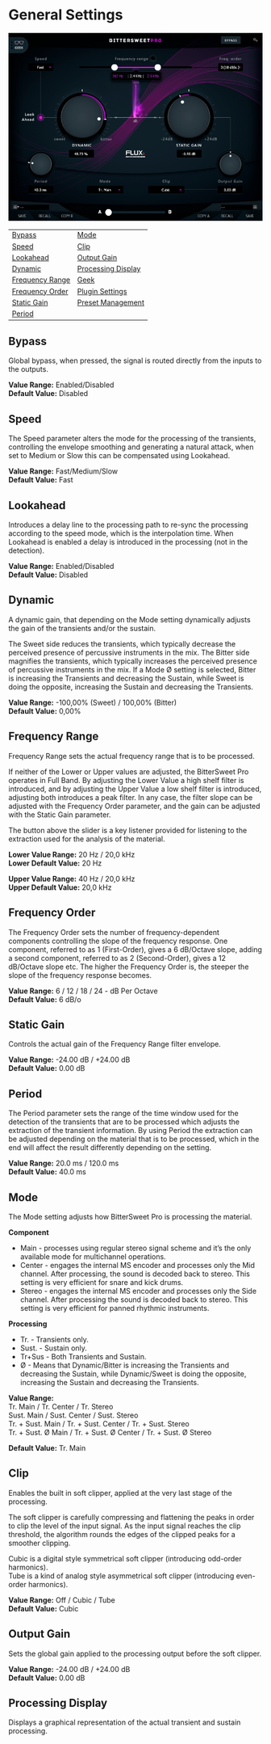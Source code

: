 # General Settings

![](../include/bittersweet-pro.jpg)

|                                       |                                               |
|           ---                         |                       ---                     |
|   [Bypass](#bypass)                   |    [Mode](#mode)                              |
|   [Speed](#speed)                     |    [Clip](#clip)                              |
|   [Lookahead](#lookahead)             |    [Output Gain](#output-gain)                |
|   [Dynamic](#dynamic)                 |    [Processing Display](#graph)               |
|   [Frequency Range](#freqency-range)  |    [Geek](#geek)                              |
|   [Frequency Order](#freqency-order)  |    [Plugin Settings](#plugin-settings)        |
|   [Static Gain](#static-gain)         |    [Preset Management](#preset-management)    |
|   [Period](#period)                   |                                               |

## Bypass

Global bypass, when pressed, the signal is routed directly from the inputs to the outputs.  

**Value Range:** Enabled/Disabled  
**Default Value:** Disabled  


## Speed

The Speed parameter alters the mode for the processing of the transients, controlling the envelope smoothing and generating a natural attack, when set to Medium or Slow this can be compensated using Lookahead.  

**Value Range:** Fast/Medium/Slow  
**Default Value:** Fast  


## Lookahead

Introduces a delay line to the processing path to re-sync the processing according to the speed mode, which is the interpolation time. When Lookahead is enabled a delay is introduced in the processing (not in the detection).  

**Value Range:** Enabled/Disabled  
**Default Value:** Disabled  

## Dynamic

A dynamic gain, that depending on the Mode setting dynamically adjusts the gain of the transients and/or the sustain.  

The Sweet side reduces the transients, which typically decrease the perceived presence of percussive instruments in the mix. The Bitter side magnifies the transients, which typically increases the perceived presence of percussive instruments in the mix. If a Mode Ø setting is selected, Bitter is increasing the Transients and decreasing the Sustain, while Sweet is doing the opposite, increasing the Sustain and decreasing the Transients.  

**Value Range:** -100,00% (Sweet) / 100,00% (Bitter)  
**Default Value:** 0,00%  

## Frequency Range

Frequency Range sets the actual frequency range that is to be processed.  

If neither of the Lower or Upper values are adjusted, the BitterSweet Pro operates in Full Band. By adjusting the Lower Value a high shelf filter is introduced, and by adjusting the Upper Value a low shelf filter is introduced, adjusting both introduces a peak filter. In any case, the filter slope can be adjusted with the Frequency Order parameter, and the gain can be adjusted with the Static Gain parameter.  

The button above the slider is a key listener provided for listening to the extraction used for the analysis of the material.  

**Lower Value Range:** 20 Hz / 20,0 kHz  
**Lower Default Value:** 20 Hz  

**Upper Value Range:** 40 Hz / 20,0 kHz  
**Upper Default Value:** 20,0 kHz  

## Frequency Order

The Frequency Order sets the number of frequency-dependent components controlling the slope of the frequency response. One component, referred to as 1 (First-Order), gives a 6 dB/Octave slope, adding a second component, referred to as 2 (Second-Order), gives a 12 dB/Octave slope etc. The higher the Frequency Order is, the steeper the slope of the frequency response becomes.  

**Value Range:** 6 / 12 / 18 / 24 - dB Per Octave  
**Default Value:** 6 dB/o  

## Static Gain

Controls the actual gain of the Frequency Range filter envelope.  

**Value Range:** -24.00 dB / +24.00 dB  
**Default Value:** 0.00 dB  

## Period

The Period parameter sets the range of the time window used for the detection of the transients that are to be processed which adjusts the extraction of the transient information. By using Period the extraction can be adjusted depending on the material that is to be processed, which in the end will affect the result differently depending on the setting.  

**Value Range:** 20.0 ms / 120.0 ms  
**Default Value:** 40.0 ms  

## Mode

The Mode setting adjusts how BitterSweet Pro is processing the material.

**Component**

*   Main - processes using regular stereo signal scheme and it’s the only available mode for multichannel operations.
*   Center - engages the internal MS encoder and processes only the Mid channel. After processing, the sound is decoded back to stereo. This setting is very efficient for snare and kick drums.
*   Stereo - engages the internal MS encoder and processes only the Side channel. After processing the sound is decoded back to stereo. This setting is very efficient for panned rhythmic instruments.

**Processing**

*   Tr. - Transients only.
*   Sust. - Sustain only.
*   Tr+Sus - Both Transients and Sustain.
*   Ø - Means that Dynamic/Bitter is increasing the Transients and decreasing the Sustain, while Dynamic/Sweet is doing the opposite, increasing the Sustain and decreasing the Transients.

**Value Range:**  
Tr. Main / Tr. Center / Tr. Stereo  
Sust. Main / Sust. Center / Sust. Stereo  
Tr. + Sust. Main / Tr. + Sust. Center / Tr. + Sust. Stereo  
Tr. + Sust. Ø Main / Tr. + Sust. Ø Center / Tr. + Sust. Ø Stereo  

**Default Value:** Tr. Main  

## Clip

Enables the built in soft clipper, applied at the very last stage of the processing.  

The soft clipper is carefully compressing and flattening the peaks in order to clip the level of the input signal. As the input signal reaches the clip threshold, the algorithm rounds the edges of the clipped peaks for a smoother clipping.  

Cubic is a digital style symmetrical soft clipper (introducing odd-order harmonics).  
Tube is a kind of analog style asymmetrical soft clipper (introducing even-order harmonics).  

**Value Range:** Off / Cubic / Tube  
**Default Value:** Cubic  

## Output Gain

Sets the global gain applied to the processing output before the soft clipper.  

**Value Range:** -24.00 dB / +24.00 dB  
**Default Value:** 0.00 dB  

## Processing Display

Displays a graphical representation of the actual transient and sustain processing.
